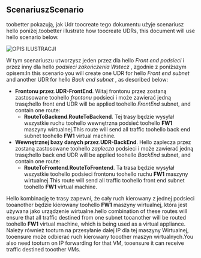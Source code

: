 ## <a name="scenario"></a><span data-ttu-id="ee08a-101">Scenariusz</span><span class="sxs-lookup"><span data-stu-id="ee08a-101">Scenario</span></span>
<span data-ttu-id="ee08a-102">toobetter pokazują, jak Udr toocreate tego dokumentu użyje scenariusz hello poniżej.</span><span class="sxs-lookup"><span data-stu-id="ee08a-102">toobetter illustrate how toocreate UDRs, this document will use hello scenario below.</span></span>

![OPIS ILUSTRACJI](./media/virtual-network-create-udr-scenario-include/figure1.png)

<span data-ttu-id="ee08a-104">W tym scenariuszu utworzysz jeden przez dla hello *Front end podsieci* i przez inny dla hello *podsieci zakończenia Wstecz* , zgodnie z poniższym opisem:</span><span class="sxs-lookup"><span data-stu-id="ee08a-104">In this scenario you will create one UDR for hello *Front end subnet* and another UDR for hello *Back end subnet* , as described below:</span></span> 

* <span data-ttu-id="ee08a-105">**Frontonu przez**.</span><span class="sxs-lookup"><span data-stu-id="ee08a-105">**UDR-FrontEnd**.</span></span> <span data-ttu-id="ee08a-106">Witaj frontonu przez zostaną zastosowane toohello *frontonu* podsieci i może zawierać jedną trasę:</span><span class="sxs-lookup"><span data-stu-id="ee08a-106">hello front end UDR will be applied toohello *FrontEnd* subnet, and contain one route:</span></span>    
  * <span data-ttu-id="ee08a-107">**RouteToBackend**.</span><span class="sxs-lookup"><span data-stu-id="ee08a-107">**RouteToBackend**.</span></span> <span data-ttu-id="ee08a-108">Tej trasy będzie wysyłał wszystkie ruchu toohello wewnętrzna podsieć toohello **FW1** maszyny wirtualnej.</span><span class="sxs-lookup"><span data-stu-id="ee08a-108">This route will send all traffic toohello back end subnet toohello **FW1** virtual machine.</span></span>
* <span data-ttu-id="ee08a-109">**Wewnętrznej bazy danych przez**.</span><span class="sxs-lookup"><span data-stu-id="ee08a-109">**UDR-BackEnd**.</span></span> <span data-ttu-id="ee08a-110">Hello zaplecza przez zostaną zastosowane toohello *zaplecza* podsieci i może zawierać jedną trasę:</span><span class="sxs-lookup"><span data-stu-id="ee08a-110">hello back end UDR will be applied toohello *BackEnd* subnet, and contain one route:</span></span>    
  * <span data-ttu-id="ee08a-111">**RouteToFrontend**.</span><span class="sxs-lookup"><span data-stu-id="ee08a-111">**RouteToFrontend**.</span></span> <span data-ttu-id="ee08a-112">Ta trasa będzie wysyłał wszystkie toohello podsieci frontonu toohello ruchu **FW1** maszyny wirtualnej.</span><span class="sxs-lookup"><span data-stu-id="ee08a-112">This route will send all traffic toohello front end subnet toohello **FW1** virtual machine.</span></span>

<span data-ttu-id="ee08a-113">Hello kombinację te trasy zapewni, że cały ruch kierowany z jednej podsieci tooanother będzie kierowany toohello **FW1** maszyny wirtualnej, która jest używana jako urządzenie wirtualne.</span><span class="sxs-lookup"><span data-stu-id="ee08a-113">hello combination of these routes will ensure that all traffic destined from one subnet tooanother will be routed toohello **FW1** virtual machine, which is being used as a virtual appliance.</span></span> <span data-ttu-id="ee08a-114">Należy również tooturn na przesyłanie dalej IP dla tej maszyny Wirtualnej, tooensure może odbierać ruch kierowany tooother maszyn wirtualnych.</span><span class="sxs-lookup"><span data-stu-id="ee08a-114">You also need tooturn on IP forwarding for that VM, tooensure it can receive traffic destined tooother VMs.</span></span>

